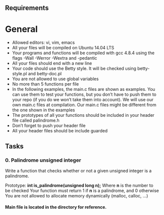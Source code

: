 ## Requirements

# General

* Allowed editors: vi, vim, emacs
* All your files will be compiled on Ubuntu 14.04 LTS
* Your programs and functions will be compiled with gcc 4.8.4 using the flags -Wall -Werror -Wextra and -pedantic
* All your files should end with a new line
* Your code should use the Betty style. It will be checked using betty-style.pl and betty-doc.pl
* You are not allowed to use global variables
* No more than 5 functions per file
* In the following examples, the main.c files are shown as examples. You can use them to test your functions, but you don’t have to push them to your repo (if you do we won’t take them into account). We will use our own main.c files at compilation. Our main.c files might be different from the one shown in the examples
* The prototypes of all your functions should be included in your header file called palindrome.h
* Don’t forget to push your header file
* All your header files should be include guarded


## Tasks

### 0. Palindrome unsigned integer

Write a function that checks whether or not a given unsigned integer is a palindrome.

Prototype: <b>int is_palindrome(unsigned long n);</b>
Where <b>n</b> is the number to be checked
Your function must return 1 if <b>n</b> is a palindrome, and 0 otherwise
You are not allowed to allocate memory dynamically (malloc, calloc, …)


#### Main file is located in the directory for reference.
